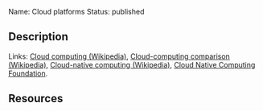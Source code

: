 Name: Cloud platforms
Status: published

## Description

Links: [Cloud computing (Wikipedia)](https://en.wikipedia.org/wiki/Cloud_computing), [Cloud-computing comparison (Wikipedia)](https://en.wikipedia.org/wiki/Cloud-computing_comparison), [Cloud-native computing (Wikipedia)](https://en.wikipedia.org/wiki/Cloud-native_computing), [Cloud Native Computing Foundation](https://www.cncf.io/).

## Resources

